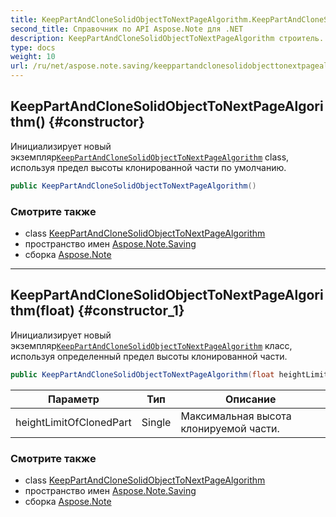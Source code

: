 ```yaml
---
title: KeepPartAndCloneSolidObjectToNextPageAlgorithm.KeepPartAndCloneSolidObjectToNextPageAlgorithm
second_title: Справочник по API Aspose.Note для .NET
description: KeepPartAndCloneSolidObjectToNextPageAlgorithm строитель. Инициализирует новый экземплярKeepPartAndCloneSolidObjectToNextPageAlgorithm class используя предел высоты клонированной части по умолчанию.
type: docs
weight: 10
url: /ru/net/aspose.note.saving/keeppartandclonesolidobjecttonextpagealgorithm/keeppartandclonesolidobjecttonextpagealgorithm/
---
```

## KeepPartAndCloneSolidObjectToNextPageAlgorithm() {#constructor}

Инициализирует новый экземпляр[`KeepPartAndCloneSolidObjectToNextPageAlgorithm`](../) class, используя предел высоты клонированной части по умолчанию.

```csharp
public KeepPartAndCloneSolidObjectToNextPageAlgorithm()
```

### Смотрите также

* class [KeepPartAndCloneSolidObjectToNextPageAlgorithm](../)
* пространство имен [Aspose.Note.Saving](../../keeppartandclonesolidobjecttonextpagealgorithm/)
* сборка [Aspose.Note](../../../)

---

## KeepPartAndCloneSolidObjectToNextPageAlgorithm(float) {#constructor_1}

Инициализирует новый экземпляр[`KeepPartAndCloneSolidObjectToNextPageAlgorithm`](../) класс, используя определенный предел высоты клонированной части.

```csharp
public KeepPartAndCloneSolidObjectToNextPageAlgorithm(float heightLimitOfClonedPart)
```

| Параметр | Тип | Описание |
| --- | --- | --- |
| heightLimitOfClonedPart | Single | Максимальная высота клонируемой части. |

### Смотрите также

* class [KeepPartAndCloneSolidObjectToNextPageAlgorithm](../)
* пространство имен [Aspose.Note.Saving](../../keeppartandclonesolidobjecttonextpagealgorithm/)
* сборка [Aspose.Note](../../../)



